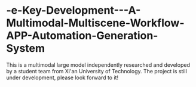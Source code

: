 # -e-Key-Development---A-Multimodal-Multiscene-Workflow-APP-Automation-Generation-System


This is a multimodal large model independently researched and developed by a student team from Xi'an University of Technology.
The project is still under development, please look forward to it!
